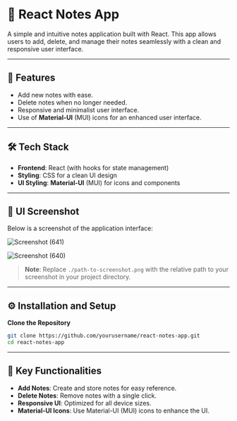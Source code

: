 # 📝 React Notes App  

A simple and intuitive notes application built with React. This app allows users to add, delete, and manage their notes seamlessly with a clean and responsive user interface.  

---

## 🌟 Features  

- Add new notes with ease.  
- Delete notes when no longer needed.  
- Responsive and minimalist user interface.
-  Use of **Material-UI** (MUI) icons for an enhanced user interface.  

---

## 🛠️ Tech Stack  

- **Frontend**: React (with hooks for state management)  
- **Styling**: CSS for a clean UI design
-  **UI Styling**: **Material-UI** (MUI) for icons and components  

---

## 📸 UI Screenshot  

Below is a screenshot of the application interface:  

![Screenshot (641)](https://github.com/user-attachments/assets/58c31409-7e5f-4bd9-ab1d-00066874090c)

![Screenshot (640)](https://github.com/user-attachments/assets/f6821ee8-5241-476a-8ebb-139107449f3b)

> **Note**: Replace `./path-to-screenshot.png` with the relative path to your screenshot in your project directory.  

---

## ⚙️ Installation and Setup  

 **Clone the Repository**  
   ```bash  
   git clone https://github.com/yourusername/react-notes-app.git  
   cd react-notes-app
   ```
---

## 🚀 Key Functionalities  

- **Add Notes**: Create and store notes for easy reference.  
- **Delete Notes**: Remove notes with a single click.  
- **Responsive UI**: Optimized for all device sizes.  
- **Material-UI Icons**: Use Material-UI (MUI) icons to enhance the UI.  

